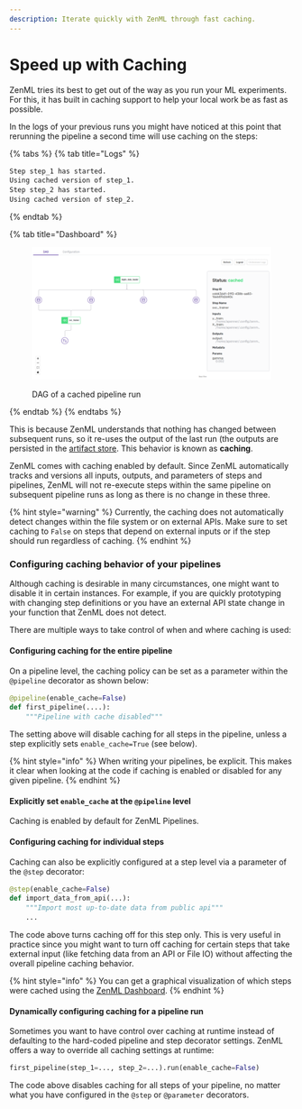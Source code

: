 ```yaml
---
description: Iterate quickly with ZenML through fast caching.
---
```


# Speed up with Caching

ZenML tries its best to get out of the way as you run your ML experiments. For this, it has built in  caching support to help your local work be as fast as possible.

In the logs of your previous runs you might have noticed at this point that rerunning the pipeline a second time will use caching on the steps:

{% tabs %}
{% tab title="Logs" %}
```bash
Step step_1 has started.
Using cached version of step_1.
Step step_2 has started.
Using cached version of step_2.
```
{% endtab %}

{% tab title="Dashboard" %}
<figure><img src="../../.gitbook/assets/cached_run_dashboard.png" alt=""><figcaption><p>DAG of a cached pipeline run</p></figcaption></figure>
{% endtab %}
{% endtabs %}

This is because ZenML understands that nothing has changed between subsequent runs, so it re-uses the output of the last run (the outputs are persisted in the [artifact store](broken-reference/). This behavior is known as **caching**.

ZenML comes with caching enabled by default. Since ZenML automatically tracks and versions all inputs, outputs, and parameters of steps and pipelines, ZenML will not re-execute steps within the same pipeline on subsequent pipeline runs as long as there is no change in these three.

{% hint style="warning" %}
Currently, the caching does not automatically detect changes within the file system or on external APIs. Make sure to set caching to `False` on steps that depend on external inputs or if the step should run regardless of caching.
{% endhint %}

### Configuring caching behavior of your pipelines

Although caching is desirable in many circumstances, one might want to disable it in certain instances. For example, if you are quickly prototyping with changing step definitions or you have an external API state change in your function that ZenML does not detect.

There are multiple ways to take control of when and where caching is used:

#### Configuring caching for the entire pipeline

On a pipeline level, the caching policy can be set as a parameter within the `@pipeline` decorator as shown below:

```python
@pipeline(enable_cache=False)
def first_pipeline(....):
    """Pipeline with cache disabled"""
```

The setting above will disable caching for all steps in the pipeline, unless a step explicitly sets `enable_cache=True` (see below).

{% hint style="info" %}
When writing your pipelines, be explicit. This makes it clear when looking at the code if caching is enabled or disabled for any given pipeline.
{% endhint %}

#### Explicitly set `enable_cache` at the `@pipeline` level

Caching is enabled by default for ZenML Pipelines.

#### Configuring caching for individual steps

Caching can also be explicitly configured at a step level via a parameter of the `@step` decorator:

```python
@step(enable_cache=False)
def import_data_from_api(...):
    """Import most up-to-date data from public api"""
    ...
```

The code above turns caching off for this step only. This is very useful in practice since you might want to turn off caching for certain steps that take external input (like fetching data from an API or File IO) without affecting the overall pipeline caching behavior.

{% hint style="info" %}
You can get a graphical visualization of which steps were cached using the [ZenML Dashboard](broken-reference/).
{% endhint %}

#### Dynamically configuring caching for a pipeline run

Sometimes you want to have control over caching at runtime instead of defaulting to the hard-coded pipeline and step decorator settings. ZenML offers a way to override all caching settings at runtime:

```python
first_pipeline(step_1=..., step_2=...).run(enable_cache=False)
```

The code above disables caching for all steps of your pipeline, no matter what you have configured in the `@step` or `@parameter` decorators.
